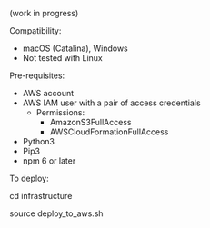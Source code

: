 (work in progress)

Compatibility:

- macOS (Catalina), Windows
- Not tested with Linux

Pre-requisites:

- AWS account
- AWS IAM user with a pair of access credentials
	- Permissions: 
		- AmazonS3FullAccess
		- AWSCloudFormationFullAccess
- Python3
- Pip3
- npm 6 or later

To deploy: 

cd infrastructure

source deploy_to_aws.sh
